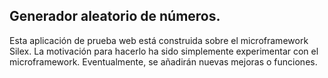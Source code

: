 

Generador aleatorio de números. 
----------------------------------------------

Esta aplicación de prueba web está construida sobre el microframework Silex. La motivación para hacerlo ha sido simplemente experimentar
con el microframework. Eventualmente, se añadirán nuevas mejoras o funciones. 

